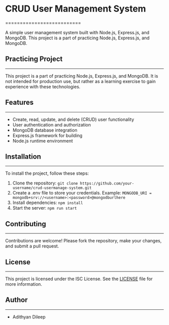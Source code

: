 # CRUD User Management System
==========================

A simple user management system built with Node.js, Express.js, and MongoDB. This project is a part of practicing Node.js, Express.js, and MongoDB.
## Practicing Project
-------------------

This project is a part of practicing Node.js, Express.js, and MongoDB. It is not intended for production use, but rather as a learning exercise to gain experience with these technologies.


## Features
--------

* Create, read, update, and delete (CRUD) user functionality
* User authentication and authorization
* MongoDB database integration
* Express.js framework for building 
* Node.js runtime environment

## Installation
------------

To install the project, follow these steps:

1. Clone the repository: `git clone https://github.com/your-username/crud-usermanage-system.git`
2. Create a .env file to store your credentials. Example: `MONGODB_URI = mongodb+srv://<username>:<password>@mongodburlhere`
3. Install dependencies: `npm install`
4. Start the server: `npm run start`

## Contributing
------------

Contributions are welcome! Please fork the repository, make your changes, and submit a pull request.

## License
-------

This project is licensed under the ISC License. See the [LICENSE](LICENSE) file for more information.

## Author
------

* Adithyan Dileep